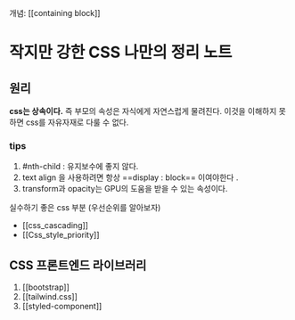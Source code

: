 
개념: [[containing block]]

# 작지만 강한 CSS 나만의 정리 노트 

## 원리
**css는 상속이다.** 
즉 부모의 속성은 자식에게 자연스럽게 물려진다. 이것을 이해하지 못하면 css를 자유자재로 다룰 수 없다.

### tips
1. #nth-child : 유지보수에 좋지 않다.
2. text align 을 사용하려면 항상 ==display : block== 이여야한다 .
3. transform과 opacity는 GPU의 도움을 받을 수 있는 속성이다.

실수하기 좋은 css 부분 (우선순위를 알아보자)
- [[css_cascading]]
- [[Css_style_priority]]


## CSS  프론트엔드 라이브러리
1. [[bootstrap]]
2. [[tailwind.css]]
3. [[styled-component]]

